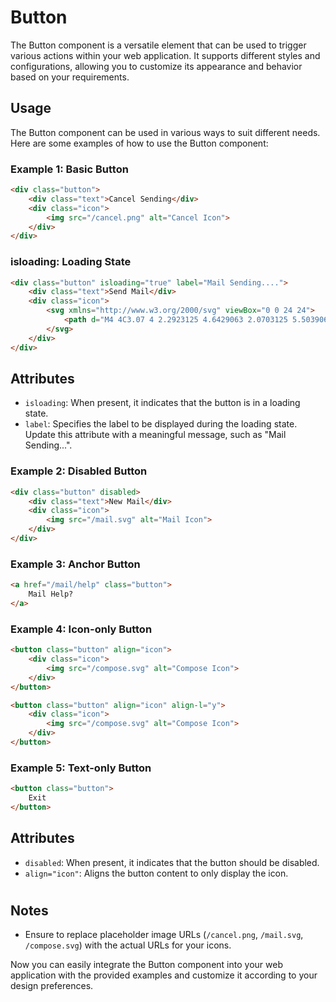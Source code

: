 # Button 

The Button component is a versatile element that can be used to trigger various actions within your web application. It supports different styles and configurations, allowing you to customize its appearance and behavior based on your requirements.

## Usage

The Button component can be used in various ways to suit different needs. Here are some examples of how to use the Button component:

### Example 1: Basic Button

```html
<div class="button">
    <div class="text">Cancel Sending</div>
    <div class="icon">
        <img src="/cancel.png" alt="Cancel Icon">
    </div>
</div>
```
### isloading: Loading State
```html
<div class="button" isloading="true" label="Mail Sending....">
    <div class="text">Send Mail</div>
    <div class="icon">
        <svg xmlns="http://www.w3.org/2000/svg" viewBox="0 0 24 24">
            <path d="M4 4C3.07 4 2.2923125 4.6429063 2.0703125 5.5039062L12 11.726562L21.935547 5.5214844C21.719547 4.6504844 20.937 4 20 4L4 4 z M 2 7.734375L2 18C2 19.103 2.897 20 4 20L20 20C21.103 20 22 19.103 22 18L22 7.7558594L12 14L2 7.734375 z"/>
        </svg>
    </div>
</div>
```
## Attributes

- `isloading`: When present, it indicates that the button is in a loading state.
- `label`: Specifies the label to be displayed during the loading state. Update this attribute with a meaningful message, such as "Mail Sending...".


### Example 2: Disabled Button

```html
<div class="button" disabled>
    <div class="text">New Mail</div>
    <div class="icon">
        <img src="/mail.svg" alt="Mail Icon">
    </div>
</div>
```

### Example 3: Anchor Button

```html
<a href="/mail/help" class="button">
    Mail Help?
</a>
```

### Example 4: Icon-only Button

```html
<button class="button" align="icon">
    <div class="icon">
        <img src="/compose.svg" alt="Compose Icon">
    </div>
</button>

<button class="button" align="icon" align-l="y"> 
    <div class="icon">
        <img src="/compose.svg" alt="Compose Icon">
    </div>
</button>
```

### Example 5: Text-only Button

```html
<button class="button">
    Exit
</button>
```

## Attributes

- `disabled`: When present, it indicates that the button should be disabled.
- `align="icon"`: Aligns the button content to only display the icon.

#

## Notes

- Ensure to replace placeholder image URLs (`/cancel.png`, `/mail.svg`, `/compose.svg`) with the actual URLs for your icons.

Now you can easily integrate the Button component into your web application with the provided examples and customize it according to your design preferences.
